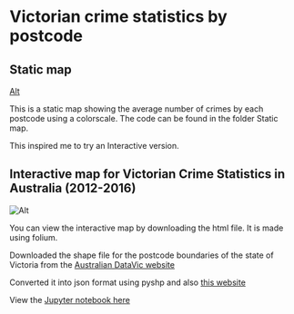 # Victorian crime statistics by postcode
## Static map

[Alt](https://github.com/pr4deepr/Australia_Victorian_crime_statistics/blob/master/Static%20map/VIC_Crimes_2012_2016_by_postcode.jpg)

This is a static map showing the average number of crimes by each postcode using a colorscale. 
The code can be found in the folder Static map.

This inspired me to try an Interactive version.

## Interactive map for Victorian Crime Statistics in Australia (2012-2016)

![Alt](/Vic_Crimes_2012_2016_by_postcode.gif "Average no. of Crimes (2012-2016)")

You can view the interactive map by downloading the html file. It is made using folium. 

Downloaded the shape file for the postcode boundaries of the state of Victoria from the [Australian DataVic website](https://www.data.vic.gov.au/data/dataset/postcode-boundaries-polygon-vicmap-admin)

Converted it into json format using pyshp and also [this website](https://mygeodata.cloud/converter/shp-to-json)


View the [Jupyter notebook here](http://nbviewer.jupyter.org/github/pr4deepr/Australia_Victorian_crime_statistics/blob/master/Vic_Crimes.ipynb)

